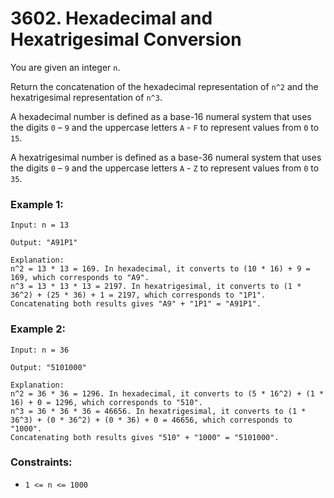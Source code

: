 # 3602. Hexadecimal and Hexatrigesimal Conversion

You are given an integer `n`.

Return the concatenation of the hexadecimal representation of `n^2` and the hexatrigesimal representation of `n^3`.

A hexadecimal number is defined as a base-16 numeral system that uses the digits `0` – `9` and the uppercase letters `A` - `F` to represent values from `0` to `15`.

A hexatrigesimal number is defined as a base-36 numeral system that uses the digits `0` – `9` and the uppercase letters `A` - `Z` to represent values from `0` to `35`.

### Example 1:

```
Input: n = 13

Output: "A91P1"

Explanation:
n^2 = 13 * 13 = 169. In hexadecimal, it converts to (10 * 16) + 9 = 169, which corresponds to "A9".
n^3 = 13 * 13 * 13 = 2197. In hexatrigesimal, it converts to (1 * 36^2) + (25 * 36) + 1 = 2197, which corresponds to "1P1".
Concatenating both results gives "A9" + "1P1" = "A91P1".
```

### Example 2:

```
Input: n = 36

Output: "5101000"

Explanation:
n^2 = 36 * 36 = 1296. In hexadecimal, it converts to (5 * 16^2) + (1 * 16) + 0 = 1296, which corresponds to "510".
n^3 = 36 * 36 * 36 = 46656. In hexatrigesimal, it converts to (1 * 36^3) + (0 * 36^2) + (0 * 36) + 0 = 46656, which corresponds to "1000".
Concatenating both results gives "510" + "1000" = "5101000".
```

### Constraints:

- `1 <= n <= 1000`
